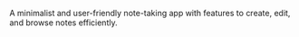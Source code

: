 A minimalist and user-friendly note-taking app with features to create, edit, and browse notes efficiently.
